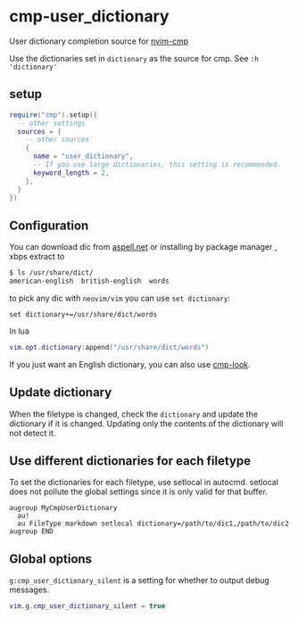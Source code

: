 # cmp-user_dictionary

User dictionary completion source for [nvim-cmp](https://github.com/hrsh7th/nvim-cmp)  

Use the dictionaries set in `dictionary` as the source for cmp. See `:h 'dictionary'`

## setup

```lua
require("cmp").setup({
  -- other settings
  sources = {
    -- other sources
    {
      name = "user_dictionary",
      -- If you use large dictionaries, this setting is recommended.
      keyword_length = 2,
    },
  }
})
```

## Configuration

You can download dic from [aspell.net](https://ftp.gnu.org/gnu/aspell/dict/0index.html) or installing by package manager , xbps extract to

```bash
$ ls /usr/share/dict/
american-english  british-english  words
```

to pick any dic with `neovim/vim` you can use `set dictionary`:

```vim
set dictionary+=/usr/share/dict/words
```

In lua

```lua
vim.opt.dictionary:append("/usr/share/dict/words")
```

If you just want an English dictionary, you can also use [cmp-look](https://github.com/octaltree/cmp-look).

## Update dictionary

When the filetype is changed, check the `dictionary` and update the dictionary if it is changed.
Updating only the contents of the dictionary will not detect it.

## Use different dictionaries for each filetype

To set the dictionaries for each filetype, use setlocal in autocmd.
setlocal does not pollute the global settings since it is only valid for that buffer.

```vim
augroup MyCmpUserDictionary
  au!
  au FileType markdown setlocal dictionary=/path/to/dic1,/path/to/dic2
augroup END
```

## Global options

`g:cmp_user_dictionary_silent` is a setting for whether to output debug messages.

```lua
vim.g.cmp_user_dictionary_silent = true
```
